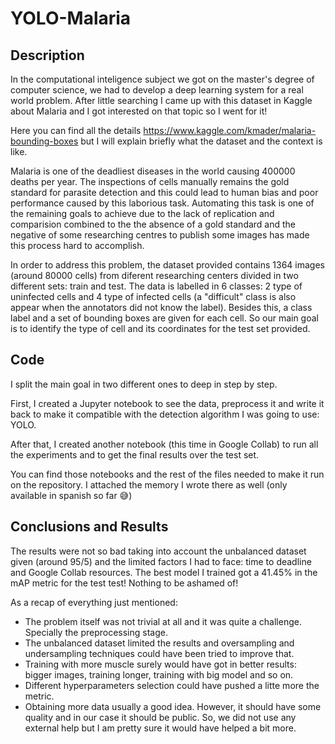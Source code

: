 # YOLO-Malaria

## Description

In the computational inteligence subject we got on the master's degree of computer science, we had to develop a deep learning system for a real world problem. After little searching I came up with this dataset in Kaggle about Malaria and I got interested on that topic so I went for it!

Here you can find all the details https://www.kaggle.com/kmader/malaria-bounding-boxes but I will explain briefly what the dataset and the context is like.

Malaria is one of the deadliest diseases in the world causing 400000 deaths per year. The inspections of cells manually remains the gold standard for parasite detection and this could lead to human bias and poor performance caused by this laborious task. Automating this task is one of the remaining goals to achieve due to the lack of replication and comparision combined to the the absence of a gold standard and the negative of some researching centres to publish some images has made this process hard to accomplish.

In order to address this problem, the dataset provided contains 1364 images (around 80000 cells) from diferent researching centers divided in two different sets: train and test. The data is labelled in 6 classes: 2 type of uninfected cells and 4 type of infected cells (a "difficult" class is also appear when the annotators did not know the label). Besides this, a class label and a set of bounding boxes are given for each cell. So our main goal is to identify the type of cell and its coordinates for the test set provided.


## Code

I split the main goal in two different ones to deep in step by step.

First, I created a Jupyter notebook to see the data, preprocess it and write it back to make it compatible with the detection algorithm I was going to use: YOLO.

After that, I created another notebook (this time in Google Collab) to run all the experiments and to get the final results over the test set.

You can find those notebooks and the rest of the files needed to make it run on the repository. I attached the memory I wrote there as well (only available in spanish so far 😅)


## Conclusions and Results

The results were not so bad taking into account the unbalanced dataset given (around 95/5) and the limited factors I had to face: time to deadline and Google Collab resources. The best model I trained got a 41.45% in the mAP metric for the test test! Nothing to be ashamed of!

As a recap of everything just mentioned:
+ The problem itself was not trivial at all and it was quite a challenge. Specially the preprocessing stage.
+ The unbalanced dataset limited the results and oversampling and undersampling techniques could have been tried to improve that.
+ Training with more muscle surely would have got in better results: bigger images, training longer, training with big model and so on.
+ Different hyperparameters selection could have pushed a litte more the metric.
+ Obtaining more data usually a good idea. However, it should have some quality and in our case it should be public. So, we did not use any external help but I am pretty sure it would have helped a bit more.
